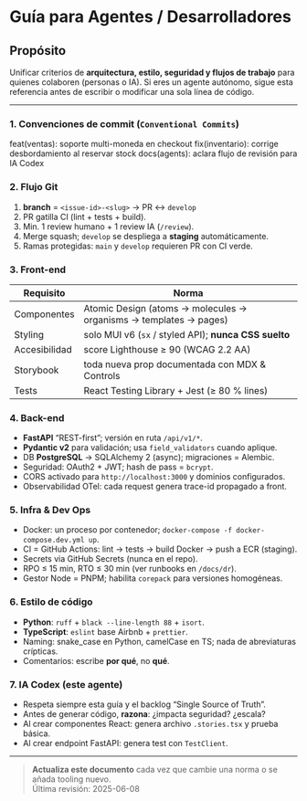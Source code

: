 # Guía para Agentes / Desarrolladores

## Propósito  
Unificar criterios de **arquitectura, estilo, seguridad y flujos de trabajo** para quienes colaboren (personas o IA). Si eres un agente autónomo, sigue esta referencia antes de escribir o modificar una sola línea de código.

---

### 1. Convenciones de commit (`Conventional Commits`)
feat(ventas): soporte multi-moneda en checkout
fix(inventario): corrige desbordamiento al reservar stock
docs(agents): aclara flujo de revisión para IA Codex

### 2. Flujo Git
1. **branch** = `<issue-id>-<slug>` → PR ↔ `develop`
2. PR gatilla CI (lint + tests + build).
3. Min. 1 review humano + 1 review IA (`/review`).
4. Merge squash; `develop` se despliega a **staging** automáticamente.
5. Ramas protegidas: `main` y `develop` requieren PR con CI verde.

### 3. Front-end
| Requisito | Norma |
|-----------|-------|
| Componentes | Atomic Design (atoms → molecules → organisms → templates → pages) |
| Styling | solo MUI v6 (`sx` / styled API); **nunca CSS suelto** |
| Accesibilidad | score Lighthouse ≥ 90 (WCAG 2.2 AA) |
| Storybook | toda nueva prop documentada con MDX & Controls |
| Tests | React Testing Library + Jest (≥ 80 % lines) |

### 4. Back-end
* **FastAPI** “REST-first”; versión en ruta `/api/v1/*`.
* **Pydantic v2** para validación; usa `field_validators` cuando aplique.
* DB **PostgreSQL** → SQLAlchemy 2 (async); migraciones = Alembic.
* Seguridad: OAuth2 + JWT; hash de pass = `bcrypt`.
* CORS activado para `http://localhost:3000` y dominios configurados.
* Observabilidad OTel: cada request genera trace-id propagado a front.

### 5. Infra & Dev Ops
* Docker: un proceso por contenedor; `docker-compose -f docker-compose.dev.yml up`.
* CI = GitHub Actions: lint → tests → build Docker → push a ECR (staging).
* Secrets via GitHub Secrets (nunca en el repo).
* RPO ≤ 15 min, RTO ≤ 30 min (ver runbooks en `/docs/dr`).
* Gestor Node = PNPM; habilita `corepack` para versiones homogéneas.

### 6. Estilo de código
* **Python**: `ruff` + `black --line-length 88` + `isort`.
* **TypeScript**: `eslint` base Airbnb + `prettier`.
* Naming: snake_case en Python, camelCase en TS; nada de abreviaturas crípticas.
* Comentarios: escribe **por qué**, no **qué**.

### 7. IA Codex (este agente)
* Respeta siempre esta guía y el backlog “Single Source of Truth”.
* Antes de generar código, **razona**: ¿impacta seguridad? ¿escala?
* Al crear componentes React: genera archivo `.stories.tsx` y prueba básica.
* Al crear endpoint FastAPI: genera test con `TestClient`.

---

> **Actualiza este documento** cada vez que cambie una norma o se añada tooling nuevo.  
> Última revisión: 2025-06-08
